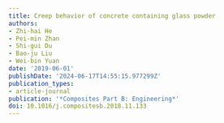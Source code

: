 ```yaml
---
title: Creep behavior of concrete containing glass powder
authors:
- Zhi-hai He
- Pei-min Zhan
- Shi-gui Du
- Bao-ju Liu
- Wei-bin Yuan
date: '2019-06-01'
publishDate: '2024-06-17T14:55:15.977299Z'
publication_types:
- article-journal
publication: '*Composites Part B: Engineering*'
doi: 10.1016/j.compositesb.2018.11.133
---
```

